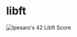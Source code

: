 # libft

<img src="https://badge42.vercel.app/api/v2/cl3fwxmuu002509l4a9fnzm1a/project/2454261" alt="lpesaro's 42 Libft Score" />
